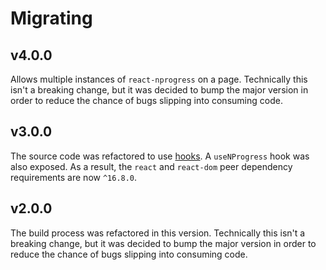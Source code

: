 # Migrating

## v4.0.0

Allows multiple instances of `react-nprogress` on a page. Technically this isn't a breaking change, but it was decided to bump the major version in order to reduce the chance of bugs slipping into consuming code.

## v3.0.0

The source code was refactored to use [hooks](https://reactjs.org/docs/hooks-intro.html). A `useNProgress` hook was also exposed. As a result, the `react` and `react-dom` peer dependency requirements are now `^16.8.0`.

## v2.0.0

The build process was refactored in this version. Technically this isn't a breaking change, but it was decided to bump the major version in order to reduce the chance of bugs slipping into consuming code.
